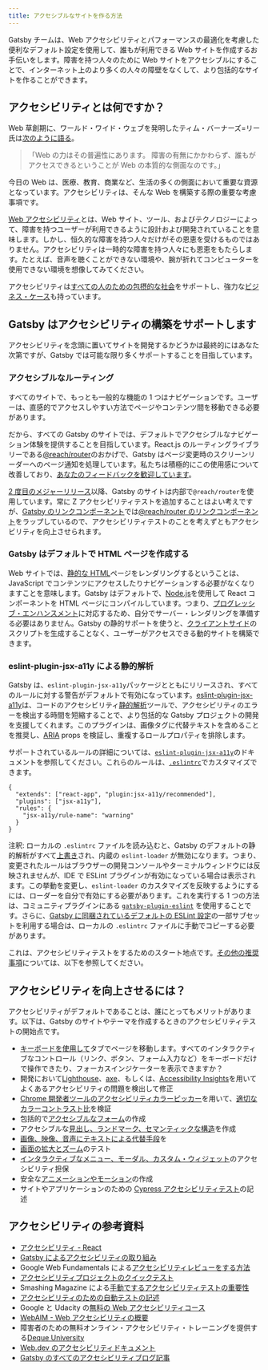 ```yaml
---
title: アクセシブルなサイトを作る方法
---
```


Gatsby チームは、Web アクセシビリティとパフォーマンスの最適化を考慮した便利なデフォルト設定を使用して、誰もが利用できる Web サイトを作成するお手伝いをします。障害を持つ人々のために Web サイトをアクセシブルにすることで、インターネット上のより多くの人々の障壁をなくして、より包括的なサイトを作ることができます。

## アクセシビリティとは何ですか？

Web 草創期に、ワールド・ワイド・ウェブを発明したティム・バーナーズ=リー氏は[次のように語る](https://www.w3.org/Press/IPO-announce)。

> 「Web の力はその普遍性にあります。
> 障害の有無にかかわらず、誰もがアクセスできるということが Web の本質的な側面なのです。」

今日の Web は、医療、教育、商業など、生活の多くの側面において重要な資源となっています。アクセシビリティは、そんな Web を構築する際の重要な考慮事項です。

[Web アクセシビリティ](https://www.w3.org/WAI/fundamentals/accessibility-intro/#what)とは、Web サイト、ツール、およびテクノロジーによって、障害を持つユーザーが利用できるように設計および開発されていることを意味します。しかし、恒久的な障害を持つ人々だけがその恩恵を受けるものではありません。アクセシビリティは一時的な障害を持つ人々にも恩恵をもたらします。たとえば、音声を聴くことができない環境や、腕が折れてコンピューターを使用できない環境を想像してみてください。

アクセシビリティは[すべての人のための包摂的な社会](https://www.w3.org/standards/webdesign/accessibility#case)をサポートし、強力な[ビジネス・ケース](https://www.w3.org/WAI/business-case/)も持っています。

## Gatsby はアクセシビリティの構築をサポートします

アクセシビリティを念頭に置いてサイトを開発するかどうかは最終的にはあなた次第ですが、Gatsby では可能な限り多くサポートすることを目指しています。

### アクセシブルなルーティング

すべてのサイトで、もっとも一般的な機能の 1 つはナビゲーションです。ユーザーは、直感的でアクセスしやすい方法でページやコンテンツ間を移動できる必要があります。

だから、すべての Gatsby のサイトでは、デフォルトでアクセシブルなナビゲーション体験を提供することを目指しています。React.js のルーティングライブラリーである[@reach/router](https://reach.tech/router)のおかげで、Gatsby はページ変更時のスクリーンリーダーへのページ通知を処理しています。私たちは積極的にこの使用感について改善しており、[あなたのフィードバックを歓迎しています](/accessibility-statement/)。

[2 度目のメジャーリリース](/blog/2018-09-17-gatsby-v2/)以降、Gatsby のサイトは内部で`@reach/router`を使用しています。常に Z アクセシビリティテストを追加することはよい考えですが、[Gatsby のリンクコンポーネント](/docs/gatsby-link/)では[@reach/router のリンクコンポーネント](https://reach.tech/router/api/Link)をラップしているので、アクセシビリティテストのことを考えずともアクセシビリティを向上させられます。

### Gatsby はデフォルトで HTML ページを作成する

Web サイトでは、[静的な HTML](/docs/glossary#static)ページをレンダリングするということは、JavaScript でコンテンツにアクセスしたりナビゲーションする必要がなくなりますことを意味します。Gatsby はデフォルトで、[Node.js](/docs/glossary#nodejs)を使用して React コンポーネントを HTML ページにコンパイルしています。つまり、[プログレッシブ・エンハンスメント](/docs/glossary#progressive-enhancement)に対応するため、自分でサーバー・レンダリングを準備する必要はありません。Gatsby の静的サポートを使うと、[クライアントサイド](/docs/glossary#client-side)のスクリプトを生成することなく、ユーザーがアクセスできる動的サイトを構築できます。

### eslint-plugin-jsx-a11y による静的解析

Gatsby は、`eslint-plugin-jsx-a11y`パッケージとともにリリースされ、すべてのルールに対する警告がデフォルトで有効になっています。[eslint-plugin-jsx-a11y](https://github.com/evcohen/eslint-plugin-jsx-a11y)は、コードのアクセシビリティ[静的解析](/docs/glossary#linting)ツールで、アクセシビリティのエラーを検出する時間を短縮することで、より包括的な Gatsby プロジェクトの開発を支援してくれます。このプラグインは、画像タグに代替テキストを含めることを推奨し、[ARIA](https://developer.mozilla.org/ja/docs/Web/Accessibility/ARIA) props を検証し、重複するロールプロパティを排除します。

サポートされているルールの詳細については、[`eslint-plugin-jsx-a11y`](https://github.com/evcohen/eslint-plugin-jsx-a11y)のドキュメントを参照してください。これらのルールは、[`.eslintrc`](/docs/eslint/#configuring-eslint)でカスタマイズできます。

```json:title=.eslintrc
{
  "extends": ["react-app", "plugin:jsx-a11y/recommended"],
  "plugins": ["jsx-a11y"],
  "rules": {
    "jsx-a11y/rule-name": "warning"
  }
}
```

注釈: ローカルの `.eslintrc` ファイルを読み込むと、Gatsby のデフォルトの静的解析がすべて[上書き](/docs/eslint/#configuring-eslint)され、内蔵の `eslint-loader` が無効になります。つまり、変更されたルールはブラウザーの開発コンソールやターミナルウィンドウには反映されませんが、IDE で ESLint プラグインが有効になっている場合は表示されます。この挙動を変更し、`eslint-loader` のカスタマイズを反映するようにするには、ローダーを自分で有効にする必要があります。これを実行する 1 つの方法は、コミュニティプラグインにある [`gatsby-plugin-eslint`](https://www.gatsbyjs.org/packages/gatsby-plugin-eslint/) を使用することです。さらに、[Gatsby に同梱されているデフォルトの ESLint 設定](https://github.com/gatsbyjs/gatsby/blob/master/packages/gatsby/src/utils/eslint-config.js)の一部サブセットを利用する場合は、ローカルの `.eslintrc` ファイルに手動でコピーする必要があります。

これは、アクセシビリティテストをするためのスタート地点です。[その他の推奨事項](#アクセシビリティを向上させるには?)については、以下を参照してください。

## アクセシビリティを向上させるには？

アクセシビリティがデフォルトであることは、誰にとってもメリットがあります。以下は、Gatsby のサイトやテーマを作成するときのアクセシビリティテストの開始点です。

- [キーボードを使用して](https://webaim.org/techniques/keyboard/)タブでページを移動します。すべてのインタラクティブなコントロール（リンク、ボタン、フォーム入力など）をキーボードだけで操作できたり、フォーカスインジケーターを表示できますか？
- 開発において[Lighthouse](https://developers.google.com/web/tools/lighthouse/?hl=ja)、[axe](https://www.deque.com/axe/)、もしくは、[Accessibility Insights](https://accessibilityinsights.io/)を用いてよくあるアクセシビリティの問題を検出して修正
- [Chrome 開発者ツールのアクセシビリティカラーピッカー](https://developers.google.com/web/updates/2018/01/devtools?hl=ja#contrast)を用いて、[適切なカラーコントラスト比](https://dequeuniversity.com/tips/color-contrast)を検証
- 包括的で[アクセシブルなフォーム](/docs/building-a-contact-form#creating-an-accessible-form)の作成
- アクセシブルな[見出し、ランドマーク、セマンティックな構造](https://webaim.org/techniques/semanticstructure/)を作成
- [画像、映像、音声にテキストによる代替手段](https://a11y-style-guide.com/style-guide/section-media.html)を
- [画面の拡大とズーム](https://axesslab.com/make-site-accessible-screen-magnifiers/)のテスト
- [インタラクティブなメニュー、モーダル、カスタム・ウィジェット](https://developer.mozilla.org/ja/docs/Web/Accessibility/An_overview_of_accessible_web_applications_and_widgets)のアクセシビリティ担保
- 安全な[アニメーションやモーション](https://alistapart.com/article/designing-safer-web-animation-for-motion-sensitivity/)の作成
- サイトやアプリケーションのための [Cypress アクセシビリティテスト](/docs/end-to-end-testing/#writing-tests)の記述

## アクセシビリティの参考資料

- [アクセシビリティ - React](https://ja.reactjs.org/docs/accessibility.html)
- [Gatsby によるアクセシビリティの取り組み](/blog/2019-04-18-gatsby-commitment-to-accessibility/)
- Google Web Fundamentals による[アクセシビリティレビューをする方法](https://developers.google.com/web/fundamentals/accessibility/how-to-review)
- [アクセシビリティプロジェクトのクイックテスト](https://a11yproject.com/#Quick-tests)
- Smashing Magazine による[手動でするアクセシビリティテストの重要性](https://www.smashingmagazine.com/2018/09/importance-manual-accessibility-testing/)
- [アクセシビリティのための自動テストの記述](https://www.24a11y.com/2017/writing-automated-tests-accessibility/)
- Google と Udacity の[無料の Web アクセシビリティコース](https://www.udacity.com/course/web-accessibility--ud891)
- [WebAIM - Web アクセシビリティの概要](https://webaim.org/intro/)
- 障害者のための無料オンライン・アクセシビリティ・トレーニングを提供する[Deque University](https://dequeuniversity.com)
- [Web.dev のアクセシビリティドキュメント](https://web.dev/accessible)
- [Gatsby のすべてのアクセシビリティブログ記事](/blog/tags/accessibility/)
